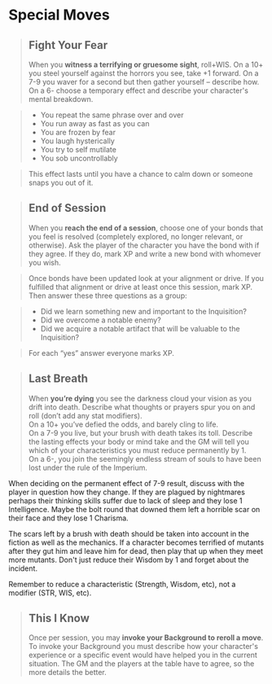 # Special Moves

>## Fight Your Fear
>When you **witness a terrifying or gruesome sight**, roll+WIS. On a 10+ you steel yourself against the horrors you see, take +1 forward. On a 7-9 you waver for a second but then gather yourself – describe how. On a 6- choose a temporary effect and describe your character's mental breakdown.

>  - You repeat the same phrase over and over
>  - You run away as fast as you can
>  - You are frozen by fear
>  - You laugh hysterically
>  - You try to self mutilate
>  - You sob uncontrollably

>This effect lasts until you have a chance to calm down or someone snaps you out of it.

<!-- -->

>## End of Session
>When you **reach the end of a session**, choose one of your bonds that you feel is resolved (completely explored, no longer relevant, or otherwise). Ask the player of the character you have the bond with if they agree. If they do, mark XP and write a new bond with whomever you wish.

>Once bonds have been updated look at your alignment or drive. If you fulfilled that alignment or drive at least once this session, mark XP. Then answer these three questions as a group:

>  - Did we learn something new and important to the Inquisition?
>  - Did we overcome a notable enemy?
>  - Did we acquire a notable artifact that will be valuable to the Inquisition?

>For each “yes” answer everyone marks XP.

<!-- -->

>## Last Breath
>When **you’re dying** you see the darkness cloud your vision as you drift into death. Describe what thoughts or prayers spur you on and roll (don’t add any stat modifiers).  
On a 10+ you’ve defied the odds, and barely cling to life.  
On a 7-9 you live, but your brush with death takes its toll. Describe the lasting effects your body or mind take and the GM will tell you which of your characteristics you must reduce permanently by 1.  
On a 6-, you join the seemingly endless stream of souls to have been lost under the rule of the Imperium.  

When deciding on the permanent effect of 7-9 result, discuss with the player in question how they change. If they are plagued by nightmares perhaps their thinking skills suffer due to lack of sleep and they lose 1 Intelligence. Maybe the bolt round that downed them left a horrible scar on their face and they lose 1 Charisma.

The scars left by a brush with death should be taken into account in the fiction as well as the mechanics. If a character becomes terrified of mutants after they gut him and leave him for dead, then play that up when they meet more mutants. Don't just reduce their Wisdom by 1 and forget about the incident.

Remember to reduce a characteristic (Strength, Wisdom, etc), not a modifier (STR, WIS, etc).

>## This I Know
>Once per session, you may **invoke your Background to reroll a move**. To invoke your Background you must describe how your character's experience or a specific event would have helped you in the current situation. The GM and the players at the table have to agree, so the more details the better.
